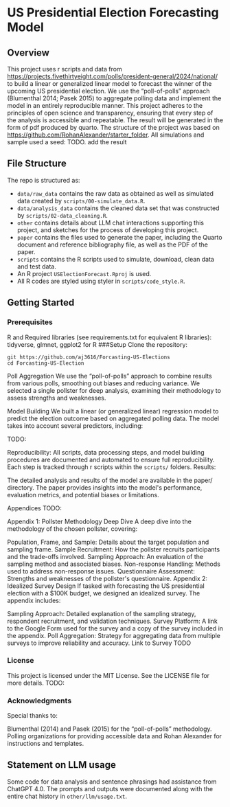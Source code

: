 # US Presidential Election Forecasting Model

## Overview

This project uses r scripts and data from https://projects.fivethirtyeight.com/polls/president-general/2024/national/ to build a linear or generalized linear model to forecast the winner of the upcoming US presidential election. We use the “poll-of-polls” approach (Blumenthal 2014; Pasek 2015) to aggregate polling data and implement the model in an entirely reproducible manner. This project adheres to the principles of open science and transparency, ensuring that every step of the analysis is accessible and repeatable. The result will be generated in the form of pdf produced by quarto. The structure of the project was based on <https://github.com/RohanAlexander/starter_folder>. All simulations and sample used a seed: TODO. add the result

## File Structure

The repo is structured as:

-   `data/raw_data` contains the raw data as obtained as well as simulated data created by `scripts/00-simulate_data.R`.
-   `data/analysis_data` contains the cleaned data set that was constructed by `scripts/02-data_cleaning.R`.
-   `other` contains details about LLM chat interactions supporting this project, and sketches for the process of developing this project.
-   `paper` contains the files used to generate the paper, including the Quarto document and reference bibliography file, as well as the PDF of the paper.
-   `scripts` contains the R scripts used to simulate, download, clean data and test data.
-   An R project `USElectionForecast.Rproj` is used.
-   All R codes are styled using styler in `scripts/code_style.R`.

## Getting Started

### Prerequisites
R and Required libraries (see requirements.txt for equivalent R libraries):
tidyverse, glmnet, ggplot2 for R
###Setup
Clone the repository:
```
git https://github.com/aj3616/Forcasting-US-Elections
cd Forcasting-US-Election
```

Poll Aggregation
We use the “poll-of-polls” approach to combine results from various polls, smoothing out biases and reducing variance. We selected a single pollster for deep analysis, examining their methodology to assess strengths and weaknesses.

Model Building
We built a linear (or generalized linear) regression model to predict the election outcome based on aggregated polling data. The model takes into account several predictors, including:

TODO:


Reproducibility:
All scripts, data processing steps, and model building procedures are documented and automated to ensure full reproducibility.
Each step is tracked through r scripts within the `scripts/` folders.
Results:

The detailed analysis and results of the model are available in the paper/ directory. The paper provides insights into the model's performance, evaluation metrics, and potential biases or limitations.

Appendices TODO:

Appendix 1: Pollster Methodology Deep Dive
A deep dive into the methodology of the chosen pollster, covering:

Population, Frame, and Sample: Details about the target population and sampling frame.
Sample Recruitment: How the pollster recruits participants and the trade-offs involved.
Sampling Approach: An evaluation of the sampling method and associated biases.
Non-response Handling: Methods used to address non-response issues.
Questionnaire Assessment: Strengths and weaknesses of the pollster's questionnaire.
Appendix 2: Idealized Survey Design
If tasked with forecasting the US presidential election with a $100K budget, we designed an idealized survey. The appendix includes:

Sampling Approach: Detailed explanation of the sampling strategy, respondent recruitment, and validation techniques.
Survey Platform: A link to the Google Form used for the survey and a copy of the survey included in the appendix.
Poll Aggregation: Strategy for aggregating data from multiple surveys to improve reliability and accuracy.
Link to Survey TODO

### License

This project is licensed under the MIT License. See the LICENSE file for more details. TODO:

### Acknowledgments

Special thanks to:

Blumenthal (2014) and Pasek (2015) for the “poll-of-polls” methodology.
Polling organizations for providing accessible data and Rohan Alexander for instructions and templates.


## Statement on LLM usage

Some code for data analysis and sentence phrasings had assistance from ChatGPT 4.0. The prompts and outputs were documented along with the entire chat history in `other/llm/usage.txt`.
